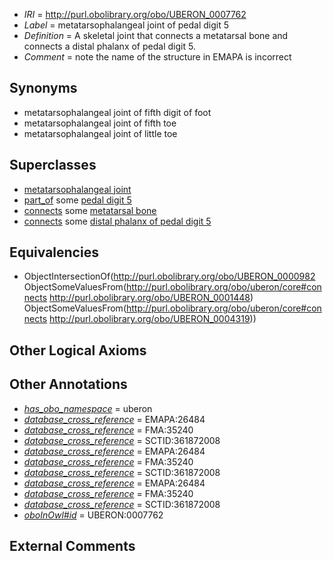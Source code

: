  * *IRI* = http://purl.obolibrary.org/obo/UBERON_0007762
 * *Label* = metatarsophalangeal joint of pedal digit 5
 * *Definition* = A skeletal joint that connects a metatarsal bone and connects a distal phalanx of pedal digit 5.
 * *Comment* = note the name of the structure in EMAPA is incorrect

## Synonyms

 * metatarsophalangeal joint of fifth digit of foot
 * metatarsophalangeal joint of fifth toe
 * metatarsophalangeal joint of little toe

## Superclasses

 * [metatarsophalangeal joint](../../UBERON/96/UBERON_0003696.md)
 * [part_of](../../BFO/50/BFO_0000050.md) some [pedal digit 5](../../UBERON/35/UBERON_0003635.md)
 * [connects](../../ts/core#connects.md) some [metatarsal bone](../../UBERON/48/UBERON_0001448.md)
 * [connects](../../ts/core#connects.md) some [distal phalanx of pedal digit 5](../../UBERON/19/UBERON_0004319.md)

## Equivalencies

 * ObjectIntersectionOf(<http://purl.obolibrary.org/obo/UBERON_0000982> ObjectSomeValuesFrom(<http://purl.obolibrary.org/obo/uberon/core#connects> <http://purl.obolibrary.org/obo/UBERON_0001448>) ObjectSomeValuesFrom(<http://purl.obolibrary.org/obo/uberon/core#connects> <http://purl.obolibrary.org/obo/UBERON_0004319>))

## Other Logical Axioms


## Other Annotations

 * *[has_obo_namespace](../../ce/oboInOwl#hasOBONamespace.md)* = uberon
 * *[database_cross_reference](../../ef/oboInOwl#hasDbXref.md)* = EMAPA:26484
 * *[database_cross_reference](../../ef/oboInOwl#hasDbXref.md)* = FMA:35240
 * *[database_cross_reference](../../ef/oboInOwl#hasDbXref.md)* = SCTID:361872008
 * *[database_cross_reference](../../ef/oboInOwl#hasDbXref.md)* = EMAPA:26484
 * *[database_cross_reference](../../ef/oboInOwl#hasDbXref.md)* = FMA:35240
 * *[database_cross_reference](../../ef/oboInOwl#hasDbXref.md)* = SCTID:361872008
 * *[database_cross_reference](../../ef/oboInOwl#hasDbXref.md)* = EMAPA:26484
 * *[database_cross_reference](../../ef/oboInOwl#hasDbXref.md)* = FMA:35240
 * *[database_cross_reference](../../ef/oboInOwl#hasDbXref.md)* = SCTID:361872008
 * *[oboInOwl#id](../../id/oboInOwl#id.md)* = UBERON:0007762

## External Comments


